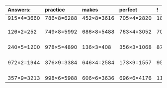 | Answers: | practice | makes | perfect | ! |
| :--- | :--- | :--- | :--- | :--- |
| 915×4=3660 | 786×8=6288 | 452×8=3616 | 705×4=2820 | 181×4=724 | 
|   |   |   |   |   | 
|   |   |   |   |   | 
|   |   |   |   |   | 
| 126×2=252 | 749×8=5992 | 686×8=5488 | 763×4=3052 | 704×8=5632 | 
|   |   |   |   |   | 
|   |   |   |   |   | 
|   |   |   |   |   | 
|   |   |   |   |   | 
| 240×5=1200 | 978×5=4890 | 136×3=408 | 356×3=1068 | 874×3=2622 | 
|   |   |   |   |   | 
|   |   |   |   |   | 
|   |   |   |   |   | 
|   |   |   |   |   | 
| 972×2=1944 | 376×9=3384 | 646×4=2584 | 173×9=1557 | 954×8=7632 | 
|   |   |   |   |   | 
|   |   |   |   |   | 
|   |   |   |   |   | 
|   |   |   |   |   | 
| 357×9=3213 | 998×6=5988 | 606×6=3636 | 696×6=4176 | 115×9=1035 | 
